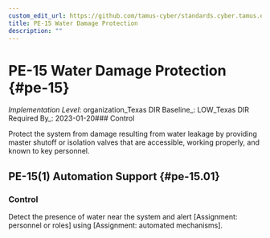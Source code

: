 ```yaml
---
custom_edit_url: https://github.com/tamus-cyber/standards.cyber.tamus.edu/tree/main/static/content/tamus.edu/TAMUS_profile.xml
title: PE-15 Water Damage Protection
description: ""
---
```


# PE-15 Water Damage Protection {#pe-15}

_Implementation Level_: organization_Texas DIR Baseline_: LOW_Texas DIR Required By_: 2023-01-20### Control

Protect the system from damage resulting from water leakage by providing master shutoff or isolation valves that are accessible, working properly, and known to key personnel.

## PE-15(1) Automation Support {#pe-15.01}

### Control

Detect the presence of water near the system and alert [Assignment: personnel or roles] using [Assignment: automated mechanisms].


